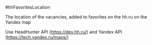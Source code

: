 #hhFavoritesLocation

The location of the vacancies, added to favorites on the hh.ru on the Yandex map

Use HeadHunter API (https://dev.hh.ru/) and Yandex API (https://tech.yandex.ru/maps/)
